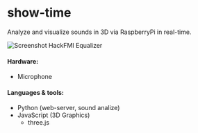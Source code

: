 # show-time
Analyze and visualize sounds in 3D via RaspberryPi in real-time.

![Screenshot HackFMI Equalizer](http://i.imgur.com/UFeGxcN.png)

#### Hardware:
- Microphone

#### Languages & tools:
- Python (web-server, sound analize)
- JavaScript (3D Graphics)
  - three.js
